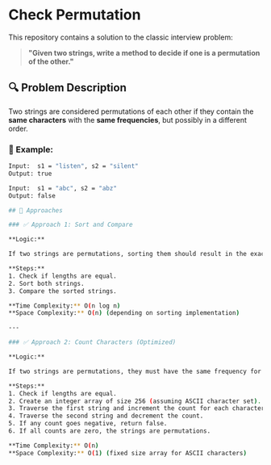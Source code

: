 # Check Permutation

This repository contains a solution to the classic interview problem:

> **"Given two strings, write a method to decide if one is a permutation of the other."**

## 🔍 Problem Description

Two strings are considered permutations of each other if they contain the **same characters** with the **same frequencies**, but possibly in a different order.

### 🧠 Example:
```bash
Input:  s1 = "listen", s2 = "silent"
Output: true

Input:  s1 = "abc", s2 = "abz"
Output: false

## 🚀 Approaches

### ✅ Approach 1: Sort and Compare

**Logic:**

If two strings are permutations, sorting them should result in the exact same string.

**Steps:**
1. Check if lengths are equal.
2. Sort both strings.
3. Compare the sorted strings.

**Time Complexity:** O(n log n)  
**Space Complexity:** O(n) (depending on sorting implementation)

---

### ✅ Approach 2: Count Characters (Optimized)

**Logic:**

If two strings are permutations, they must have the same frequency for every character.

**Steps:**
1. Check if lengths are equal.
2. Create an integer array of size 256 (assuming ASCII character set).
3. Traverse the first string and increment the count for each character.
4. Traverse the second string and decrement the count.
5. If any count goes negative, return false.
6. If all counts are zero, the strings are permutations.

**Time Complexity:** O(n)  
**Space Complexity:** O(1) (fixed size array for ASCII characters)

